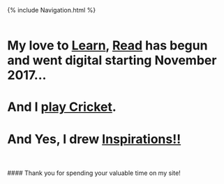 {% include Navigation.html %}
<br>
<br>
# My love to <a href="https://deepuhub.github.io/learning-list/" target="_blank">Learn</a>, <a href="https://deepuhub.github.io/reading-list/" target="_blank">Read</a> has begun and went digital starting November 2017... 
# And I <a href="https://cricclubs.com/IndiaHouseHoustonPremierLeague/viewPlayer.do?playerId=648419&clubId=3935" target="_blank">play Cricket</a>.
# And Yes, I drew [Inspirations!!](https://deepuhub.github.io/pages/Inspirations)
<br>
<br>
#### Thank you for spending your valuable time on my site!
